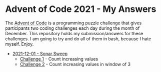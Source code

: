 # Advent of Code 2021 - My Answers

The [Advent of Code](https://adventofcode.com/) is a programming puzzle challenge that gives participants two coding challenges each day during the month of December. This repository holds my submission/answers for these challenges. I am going to try and do all of them in bash, because I hate myself. Enjoy.

 - [2021-12-01 - Sonar Sweep](01)
    - [Challenge 1](01/challenge1.sh) - Count increasing values
    - [Challenge 2](01/challenge2.sh) - Count increasing values in window of 3
